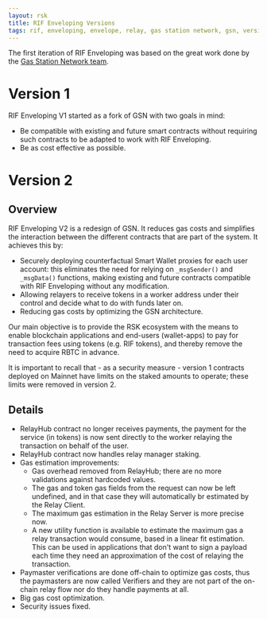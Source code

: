 ```yaml
---
layout: rsk
title: RIF Enveloping Versions
tags: rif, enveloping, envelope, relay, gas station network, gsn, versions, changelog 
---
```


The first iteration of RIF Enveloping was based on the great work done by the [Gas Station Network team](https://www.opengsn.org/).

# Version 1

RIF Enveloping V1 started as a fork of GSN with two goals in mind:

- Be compatible with existing and future smart contracts without requiring such contracts to be adapted to work with RIF Enveloping.
- Be as cost effective as possible.

# Version 2

## Overview

RIF Enveloping V2 is a redesign of GSN. It reduces gas costs and simplifies the interaction between the different contracts that are part of the system. It achieves this by:

- Securely deploying counterfactual Smart Wallet proxies for each user account: this eliminates the need for relying on `_msgSender()` and `_msgData()` functions, making existing and future contracts compatible with RIF Enveloping without any modification.
- Allowing relayers to receive tokens in a worker address under their control and decide what to do with funds later on.
- Reducing gas costs by optimizing the GSN architecture.

Our main objective is to provide the RSK ecosystem with the means to enable blockchain applications and end-users (wallet-apps) to pay for transaction fees using tokens (e.g. RIF tokens), and thereby remove the need to acquire RBTC in advance.

It is important to recall that - as a security measure - version 1 contracts deployed on Mainnet have limits on the staked amounts to operate; these limits were removed in version 2.

## Details

* RelayHub contract no longer receives payments, the payment for the service (in tokens) is now sent directly to the worker relaying the transaction on behalf of the user.
* RelayHub contract now handles relay manager staking.
* Gas estimation improvements:
    * Gas overhead removed from RelayHub; there are no more validations against hardcoded values.
    * The gas and token gas fields from the request can now be left undefined, and in that case they will automatically br estimated by the Relay Client.
    * The maximum gas estimation in the Relay Server is more precise now.
    * A new utility function is available to estimate the maximum gas a relay transaction would consume, based in a linear fit estimation. This can be used in applications that don't want to sign a payload each time they need an approximation of the cost of relaying the transaction.
* Paymaster verifications are done off-chain to optimize gas costs, thus the paymasters are now called Verifiers and they are not part of the on-chain relay flow nor do they handle payments at all.
* Big gas cost optimization.
* Security issues fixed.